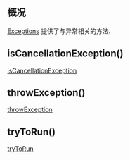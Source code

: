 ## 概况

[Exceptions](/API/Exception/Exceptions/README.md) 提供了与异常相关的方法.

## isCancellationException()

[isCancellationException](isCancellationException.md ":include")

## throwException()

[throwException](throwException.md ":include")

## tryToRun()

[tryToRun](tryToRun.md ":include")
